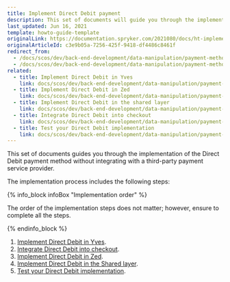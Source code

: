 ```yaml
---
title: Implement Direct Debit payment
description: This set of documents will guide you through the implementation of the Direct Debit payment method without integrating with a third-party payment service provider.
last_updated: Jun 16, 2021
template: howto-guide-template
originalLink: https://documentation.spryker.com/2021080/docs/ht-implement-dd
originalArticleId: c3e9b05a-7256-425f-9418-df4486c8461f
redirect_from:
  - /docs/scos/dev/back-end-development/data-manipulation/payment-methods/direct-debit-example-implementation/implement-direct-debit-payment.html
  - /docs/scos/dev/back-end-development/data-manipulation/payment-methods/direct-debit-example-implementation/implementing-direct-debit-payment.html
related:
  - title: Implement Direct Debit in Yves
    link: docs/scos/dev/back-end-development/data-manipulation/payment-methods/direct-debit-example-implementation/implement-direct-debit-in-yves.html
  - title: Implement Direct Debit in Zed
    link: docs/scos/dev/back-end-development/data-manipulation/payment-methods/direct-debit-example-implementation/implement-direct-debit-in-zed.html
  - title: Implement Direct Debit in the shared layer
    link: docs/scos/dev/back-end-development/data-manipulation/payment-methods/direct-debit-example-implementation/implement-direct-debit-in-the-shared-layer.html
  - title: Integrate Direct Debit into checkout
    link: docs/scos/dev/back-end-development/data-manipulation/payment-methods/direct-debit-example-implementation/integrate-direct-debit-into-checkout.html
  - title: Test your Direct Debit implementation
    link: docs/scos/dev/back-end-development/data-manipulation/payment-methods/direct-debit-example-implementation/test-your-direct-debit-implementation.html
---
```


This set of documents guides you through the implementation of the Direct Debit payment method without integrating with a third-party payment service provider.

The implementation process includes the following steps:

{% info_block infoBox "Implementation order" %}

The order of the implementation steps does not matter; however, ensure to complete all the steps.

{% endinfo_block %}

1. [Implement Direct Debit in Yves](/docs/scos/dev/back-end-development/data-manipulation/payment-methods/direct-debit-example-implementation/implement-direct-debit-in-yves.html).
2. [Integrate Direct Debit into checkout](/docs/scos/dev/back-end-development/data-manipulation/payment-methods/direct-debit-example-implementation/integrate-direct-debit-into-checkout.html).
3. [Implement Direct Debit in Zed](/docs/scos/dev/back-end-development/data-manipulation/payment-methods/direct-debit-example-implementation/implement-direct-debit-in-zed.html).
4. [Implement Direct Debit in the Shared layer](/docs/scos/dev/back-end-development/data-manipulation/payment-methods/direct-debit-example-implementation/implement-direct-debit-in-the-shared-layer.html).
5. [Test your Direct Debit implementation](/docs/scos/dev/back-end-development/data-manipulation/payment-methods/direct-debit-example-implementation/test-your-direct-debit-implementation.html).
